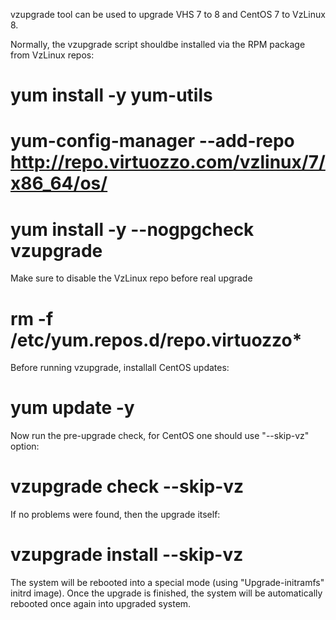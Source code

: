 vzupgrade tool can be used to upgrade VHS 7 to 8 and CentOS 7 to VzLinux 8.

Normally, the vzupgrade script shouldbe installed via the RPM package from VzLinux repos:

 # yum install -y yum-utils
 # yum-config-manager --add-repo http://repo.virtuozzo.com/vzlinux/7/x86_64/os/
 # yum install -y --nogpgcheck vzupgrade

Make sure to disable the VzLinux repo before real upgrade

 # rm -f /etc/yum.repos.d/repo.virtuozzo*

Before running vzupgrade, installall CentOS updates:

 # yum update -y

Now run the pre-upgrade check, for CentOS one should use "--skip-vz" option:

 # vzupgrade check --skip-vz

If no problems were found, then the upgrade itself:

 # vzupgrade install --skip-vz

The system will be rebooted into a special mode (using "Upgrade-initramfs" initrd image).
Once the upgrade is finished, the system will be automatically rebooted once again
into upgraded system.